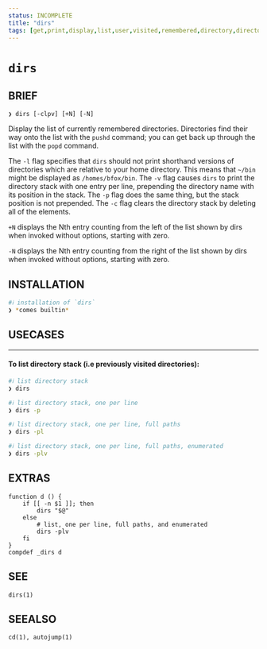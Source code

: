 ```yaml
---
status: INCOMPLETE
title: "dirs"
tags: [get,print,display,list,user,visited,remembered,directory,directories,stack]
---
```


# `dirs`

## BRIEF

    ❯ dirs [-clpv] [+N] [-N]

Display the list of currently remembered directories. Directories find their way onto the list with the `pushd` command; you can get back up through the list with the `popd` command.

The `-l` flag specifies that `dirs` should not print shorthand versions of directories which are relative to your home directory.  This means that `~/bin` might be displayed as `/homes/bfox/bin`.  The `-v` flag causes `dirs` to print the directory stack with one entry per line, prepending the directory name with its position in the stack.  The `-p` flag does the same thing, but the stack position is not prepended. The `-c` flag clears the directory stack by deleting all of the elements.

`+N` displays the Nth entry counting from the left of the list shown by dirs when invoked without options, starting with zero.

`-N` displays the Nth entry counting from the right of the list shown by dirs when invoked without options, starting with zero.

## INSTALLATION


```bash
#ℹ︎ installation of `dirs`
❯ *comes builtin*
```


## USECASES

----
#### To list directory stack (i.e previously visited directories):


```bash
#ℹ︎ list directory stack
❯ dirs     
```



```bash
#ℹ︎ list directory stack, one per line
❯ dirs -p  
```



```bash
#ℹ︎ list directory stack, one per line, full paths
❯ dirs -pl 
```



```bash
#ℹ︎ list directory stack, one per line, full paths, enumerated
❯ dirs -plv
```



## EXTRAS

    function d () {
        if [[ -n $1 ]]; then
            dirs "$@"
        else
            # list, one per line, full paths, and enumerated
            dirs -plv
        fi
    }
    compdef _dirs d


## SEE

    dirs(1)

## SEEALSO

    cd(1), autojump(1)

